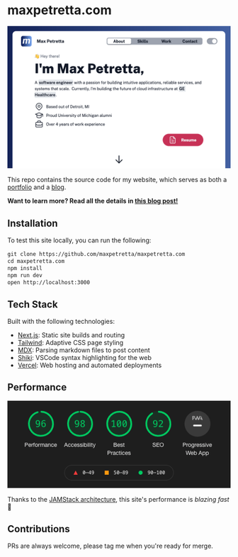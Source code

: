 # maxpetretta.com

[![A screenshot of the maxpetretta.com homepage](./public/images/site.png)](https://maxpetretta.com)

This repo contains the source code for my website, which serves as both a [portfolio](https://maxpetretta.com/) and a [blog](https://maxpetretta.com/blog). 

**Want to learn more?  Read all the details in [this blog post!](https://maxpetretta.com/blog/tech-stack)**

## Installation
To test this site locally, you can run the following:
```
git clone https://github.com/maxpetretta/maxpetretta.com
cd maxpetretta.com
npm install
npm run dev
open http://localhost:3000
```

## Tech Stack
Built with the following technologies:
* [Next.js](https://nextjs.org/): Static site builds and routing
* [Tailwind](https://tailwindcss.com/): Adaptive CSS page styling
* [MDX](https://mdxjs.com/): Parsing markdown files to post content
* [Shiki](https://shiki.matsu.io/): VSCode syntax highlighting for the web
* [Vercel](https://vercel.com/): Web hosting and automated deployments

## Performance
![An image of Google Chrome lighthouse scores](./public/images/lighthouse.png)

Thanks to the [JAMStack architecture](https://jamstack.org/), this site's performance is _blazing fast_ 🚀

## Contributions
PRs are always welcome, please tag me when you're ready for merge.
